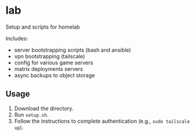 # lab
Setup and scripts for homelab

Includes:

- server bootstrapping scripts (bash and ansible)
- vpn bootstrapping (tailscale)
- config for various game servers
- matrix deployments servers
- async backups to object storage



## Usage
1. Download the directory.
2. Run `setup.sh`.
3. Follow the instructions to complete authentication (e.g., `sudo tailscale up`).
